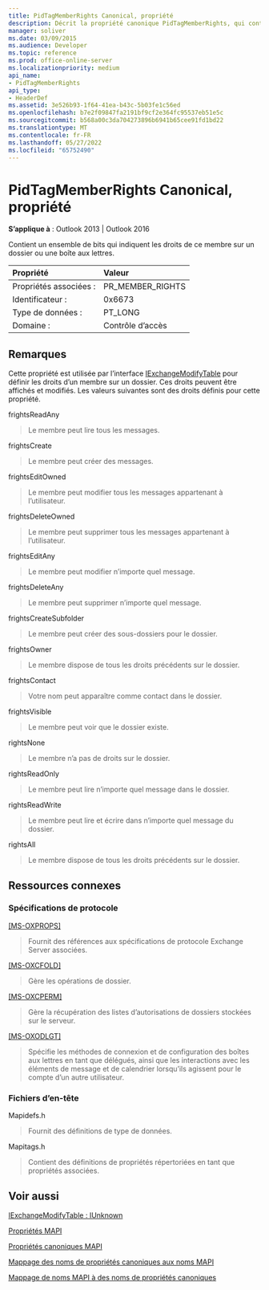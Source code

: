```yaml
---
title: PidTagMemberRights Canonical, propriété
description: Décrit la propriété canonique PidTagMemberRights, qui contient un ensemble de bits qui indiquent les droits de ce membre sur un dossier ou une boîte aux lettres.
manager: soliver
ms.date: 03/09/2015
ms.audience: Developer
ms.topic: reference
ms.prod: office-online-server
ms.localizationpriority: medium
api_name:
- PidTagMemberRights
api_type:
- HeaderDef
ms.assetid: 3e526b93-1f64-41ea-b43c-5b03fe1c56ed
ms.openlocfilehash: b7e2f09847fa2191bf9cf2e364fc95537eb51e5c
ms.sourcegitcommit: b568a00c3da704273896b6941b65cee91fd1bd22
ms.translationtype: MT
ms.contentlocale: fr-FR
ms.lasthandoff: 05/27/2022
ms.locfileid: "65752490"
---
```

# <a name="pidtagmemberrights-canonical-property"></a>PidTagMemberRights Canonical, propriété

  
  
**S’applique à** : Outlook 2013 | Outlook 2016 
  
Contient un ensemble de bits qui indiquent les droits de ce membre sur un dossier ou une boîte aux lettres.
  
|Propriété|Valeur|
|:-----|:-----|
|Propriétés associées :  <br/> |PR_MEMBER_RIGHTS  <br/> |
|Identificateur :  <br/> |0x6673  <br/> |
|Type de données :  <br/> |PT_LONG  <br/> |
|Domaine :  <br/> |Contrôle d’accès  <br/> |
   
## <a name="remarks"></a>Remarques

Cette propriété est utilisée par l’interface [IExchangeModifyTable](iexchangemodifytableiunknown.md) pour définir les droits d’un membre sur un dossier. Ces droits peuvent être affichés et modifiés. Les valeurs suivantes sont des droits définis pour cette propriété. 
  
frightsReadAny
  
> Le membre peut lire tous les messages.
    
frightsCreate
  
> Le membre peut créer des messages.
    
frightsEditOwned
  
> Le membre peut modifier tous les messages appartenant à l’utilisateur.
    
frightsDeleteOwned
  
> Le membre peut supprimer tous les messages appartenant à l’utilisateur.
    
frightsEditAny
  
> Le membre peut modifier n’importe quel message.
    
frightsDeleteAny
  
> Le membre peut supprimer n’importe quel message.
    
frightsCreateSubfolder
  
> Le membre peut créer des sous-dossiers pour le dossier.
    
frightsOwner
  
> Le membre dispose de tous les droits précédents sur le dossier.
    
frightsContact
  
> Votre nom peut apparaître comme contact dans le dossier.
    
frightsVisible
  
> Le membre peut voir que le dossier existe.
    
rightsNone
  
> Le membre n’a pas de droits sur le dossier.
    
rightsReadOnly
  
> Le membre peut lire n’importe quel message dans le dossier.
    
rightsReadWrite
  
> Le membre peut lire et écrire dans n’importe quel message du dossier.
    
rightsAll
  
> Le membre dispose de tous les droits précédents sur le dossier.
    
## <a name="related-resources"></a>Ressources connexes

### <a name="protocol-specifications"></a>Spécifications de protocole

[[MS-OXPROPS]](https://msdn.microsoft.com/library/f6ab1613-aefe-447d-a49c-18217230b148%28Office.15%29.aspx)
  
> Fournit des références aux spécifications de protocole Exchange Server associées.
    
[[MS-OXCFOLD]](https://msdn.microsoft.com/library/c0f31b95-c07f-486c-98d9-535ed9705fbf%28Office.15%29.aspx)
  
> Gère les opérations de dossier.
    
[[MS-OXCPERM]](https://msdn.microsoft.com/library/944ddb65-6249-4c34-a46e-363fcd37195e%28Office.15%29.aspx)
  
> Gère la récupération des listes d’autorisations de dossiers stockées sur le serveur.
    
[[MS-OXODLGT]](https://msdn.microsoft.com/library/01a89b11-9c43-4c40-b147-8f6a1ef5a44f%28Office.15%29.aspx)
  
> Spécifie les méthodes de connexion et de configuration des boîtes aux lettres en tant que délégués, ainsi que les interactions avec les éléments de message et de calendrier lorsqu’ils agissent pour le compte d’un autre utilisateur.
    
### <a name="header-files"></a>Fichiers d’en-tête

Mapidefs.h
  
> Fournit des définitions de type de données.
    
Mapitags.h
  
> Contient des définitions de propriétés répertoriées en tant que propriétés associées.
    
## <a name="see-also"></a>Voir aussi



[IExchangeModifyTable : IUnknown](iexchangemodifytableiunknown.md)


[Propriétés MAPI](mapi-properties.md)
  
[Propriétés canoniques MAPI](mapi-canonical-properties.md)
  
[Mappage des noms de propriétés canoniques aux noms MAPI](mapping-canonical-property-names-to-mapi-names.md)
  
[Mappage de noms MAPI à des noms de propriétés canoniques](mapping-mapi-names-to-canonical-property-names.md)

